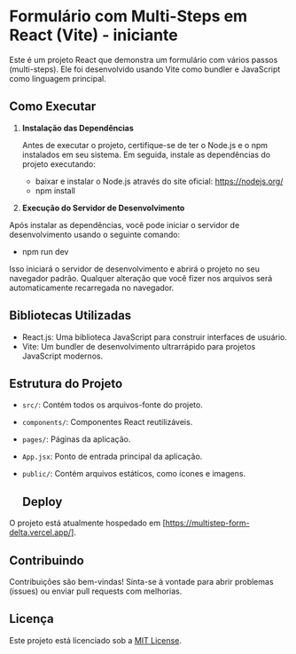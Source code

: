 # Formulário com Multi-Steps em React (Vite) - iniciante

Este é um projeto React que demonstra um formulário com vários passos (multi-steps). Ele foi desenvolvido usando Vite como bundler e JavaScript como linguagem principal.

## Como Executar

1. **Instalação das Dependências**

   Antes de executar o projeto, certifique-se de ter o Node.js e o npm instalados em seu sistema. Em seguida, instale as dependências do projeto executando:
   - baixar e instalar o Node.js através do site oficial: https://nodejs.org/
   - npm install

2. **Execução do Servidor de Desenvolvimento**

Após instalar as dependências, você pode iniciar o servidor de desenvolvimento usando o seguinte comando:
- npm run dev

Isso iniciará o servidor de desenvolvimento e abrirá o projeto no seu navegador padrão. Qualquer alteração que você fizer nos arquivos será automaticamente recarregada no navegador.

## Bibliotecas Utilizadas

- React.js: Uma biblioteca JavaScript para construir interfaces de usuário.
- Vite: Um bundler de desenvolvimento ultrarrápido para projetos JavaScript modernos.

## Estrutura do Projeto

- `src/`: Contém todos os arquivos-fonte do projeto.
- `components/`: Componentes React reutilizáveis.
- `pages/`: Páginas da aplicação.
- `App.jsx`: Ponto de entrada principal da aplicação.
- `public/`: Contém arquivos estáticos, como ícones e imagens.

  ## Deploy

O projeto está atualmente hospedado em [https://multistep-form-delta.vercel.app/]. 


## Contribuindo

Contribuições são bem-vindas! Sinta-se à vontade para abrir problemas (issues) ou enviar pull requests com melhorias.

## Licença

Este projeto está licenciado sob a [MIT License](LICENSE).

